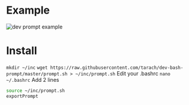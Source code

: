 # Example

![dev prompt example](https://raw.githubusercontent.com/tarach/dev-bash-prompt/master/example.jpg)

# Install
```mkdir ~/inc```
```wget https://raw.githubusercontent.com/tarach/dev-bash-prompt/master/prompt.sh > ~/inc/prompt.sh```
Edit your .bashrc
```nano ~/.bashrc```
Add 2 lines
```bash
source ~/inc/prompt.sh
exportPrompt
```
